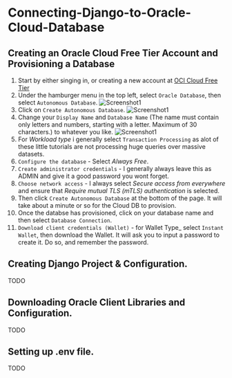# Connecting-Django-to-Oracle-Cloud-Database
## Creating an Oracle Cloud Free Tier Account and Provisioning a Database

1. Start by either singing in, or creating a new account at [OCI Cloud Free Tier](https://www.oracle.com/ca-en/cloud/free/)
2. Under the hamburger menu in the top left, select `Oracle Database`, then select `Autonomous Database`.
![Screenshot1](../assets/img1.png?raw=true)
3. Click on `Create Autonomous Database`.
![Screenshot1](../assets/img2.png?raw=true)
4. Change your `Display Name` and `Database Name` (The name must contain only letters and numbers, starting with a letter. Maximum of 30 characters.) to whatever you like.
![Screenshot1](../assets/img3.png?raw=true)
5. For _Workload type_ i generally select `Transaction Processing` as alot of these little tutorials are not processing huge queries over massive datasets.
6. `Configure the database` - Select _Always Free_.
7. `Create administrator credentials` - I generally always leave this as ADMIN and give it a good password you wont forget.
8. `Choose network access` - I always select _Secure access from everywhere_ and ensure that _Require mutual TLS (mTLS) authentication_ is selected.
9. Then click `Create Autonomous Database` at the bottom of the page. It will take about a minute or so for the Cloud DB to provision.
10. Once the databse has provisioned, click on your database name and then select `Database Connection`.
11. `Download client credentials (Wallet)` - for Wallet Type_ select `Instant Wallet`, then download the Wallet. It will ask you to input a password to create it. Do so, and remember the password.

## Creating Django Project & Configuration.
TODO

## Downloading Oracle Client Libraries and Configuration.
TODO

## Setting up .env file.
TODO